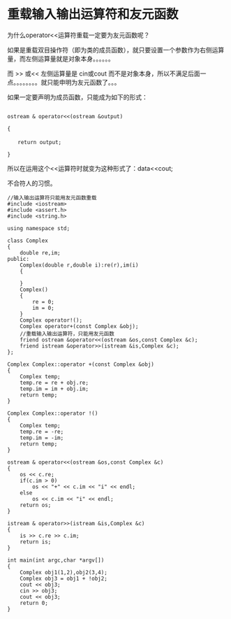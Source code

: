 # 重载输入输出运算符和友元函数
为什么operator<<运算符重载一定要为友元函数呢？

如果是重载双目操作符（即为类的成员函数），就只要设置一个参数作为右侧运算量，而左侧运算量就是对象本身。。。。。。

而 >>  或<< 左侧运算量是 cin或cout 而不是对象本身，所以不满足后面一点。。。。。。。。就只能申明为友元函数了。。。

如果一定要声明为成员函数，只能成为如下的形式：
```

ostream & operator<<(ostream &output)

{

　　return output;

}
```



所以在运用这个<<运算符时就变为这种形式了：data<<cout;

不合符人的习惯。
```
//输入输出运算符只能用友元函数重载
#include <iostream>
#include <assert.h>
#include <string.h>

using namespace std;

class Complex
{
    double re,im;
public:
    Complex(double r,double i):re(r),im(i)
    {

    }
    Complex()
    {
        re = 0;
        im = 0;
    }
    Complex operator!();
    Complex operator+(const Complex &obj);
    //重载输入输出运算符，只能用友元函数
    friend ostream &operator<<(ostream &os,const Complex &c);
    friend istream &operator>>(istream &is,Complex &c);
};

Complex Complex::operator +(const Complex &obj)
{
    Complex temp;
    temp.re = re + obj.re;
    temp.im = im + obj.im;
    return temp;
}

Complex Complex::operator !()
{
    Complex temp;
    temp.re = -re;
    temp.im = -im;
    return temp;
}

ostream & operator<<(ostream &os,const Complex &c)
{
    os << c.re;
    if(c.im > 0)
        os << "+" << c.im << "i" << endl;
    else
        os << c.im << "i" << endl;
    return os;
}

istream & operator>>(istream &is,Complex &c)
{
    is >> c.re >> c.im;
    return is;
}

int main(int argc,char *argv[])
{
    Complex obj1(1,2),obj2(3,4);
    Complex obj3 = obj1 + !obj2;
    cout << obj3;
    cin >> obj3;
    cout << obj3;
    return 0;
}
```
